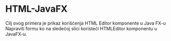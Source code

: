 # HTML-JavaFX
Cilj ovog primera je prikaz korišćenja HTML Editor komponente u Java FX-u Napraviti formu ko na sledećoj slici koristeći HTMLEditor komponentu u JavaFX-u.

